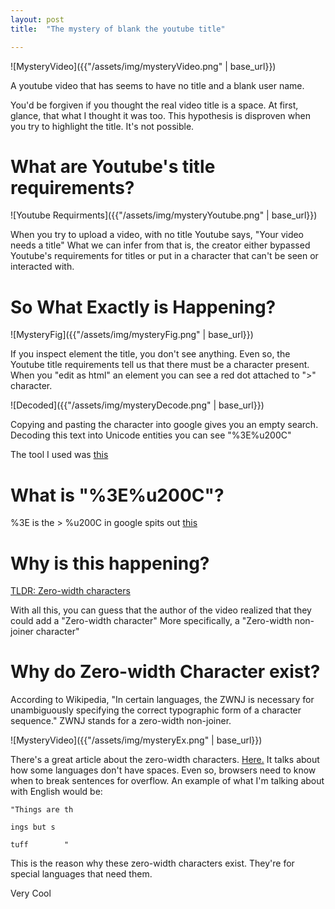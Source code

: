 ```yaml
---
layout: post
title:  "The mystery of blank the youtube title"

---
```

![MysteryVideo]({{"/assets/img/mysteryVideo.png" | base_url}})

A youtube video that has seems to have no title and a blank user name.

You'd be forgiven if you thought the real video title is a space. At first, glance, that what I thought it was too. This hypothesis is disproven when you try to highlight the title. It's not possible.

# What are Youtube's title requirements?
![Youtube Requirments]({{"/assets/img/mysteryYoutube.png" | base_url}})

When you try to upload a video, with no title Youtube says, "Your video needs a title" What we can infer from that is, the creator either bypassed Youtube's requirements for titles or put in a character that can't be seen or interacted with.

# So What Exactly is Happening?

![MysteryFig]({{"/assets/img/mysteryFig.png" | base_url}})

If you inspect element the title, you don't see anything. Even so, the Youtube title requirements tell us that there must be a character present. When you "edit as html" an element you can see a red dot attached to ">" character. 

![Decoded]({{"/assets/img/mysteryDecode.png" | base_url}})

Copying and pasting the character into google gives you an empty search. Decoding this text into Unicode entities you can see  "%3E%u200C" 

The tool I used was [this]("https://mothereff.in/html-entities")

# What is "%3E%u200C"?
%3E is the >
%u200C in google spits out [this]("https://en.wikipedia.org/wiki/Zero-width_non-joiner")

# Why is this happening?
[TLDR: Zero-width characters](https://en.wikipedia.org/wiki/Zero-width_space)

With all this, you can guess that the author of the video realized that they could add a "Zero-width character" More specifically, a "Zero-width non-joiner character"

# Why do Zero-width Character exist?

According to Wikipedia, "In certain languages, the ZWNJ is necessary for unambiguously specifying the correct typographic form of a character sequence." ZWNJ stands for a zero-width non-joiner.

![MysteryVideo]({{"/assets/img/mysteryEx.png" | base_url}})

There's a great article about the zero-width characters. [Here.](https://www.ptiglobal.com/2018/04/26/the-beauty-of-unicode-zero-width-characters/) It talks about how some languages don't have spaces. Even so, browsers need to know when to break sentences for overflow. An example of what I'm talking about with English would be:
	
	"Things are th
	
	ings but s
	
	tuff		"

This is the reason why these zero-width characters exist. They're for special languages that need them.

Very Cool <i class="fa fa-thumbs-up" aria-hidden="true"></i>

